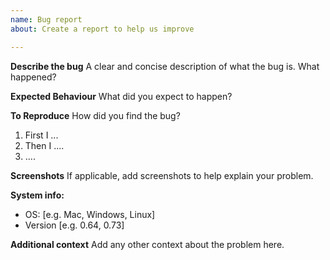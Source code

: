 ```yaml
---
name: Bug report
about: Create a report to help us improve

---
```


**Describe the bug**
A clear and concise description of what the bug is. What happened?


**Expected Behaviour**
What did you expect to happen?


**To Reproduce**
How did you find the bug? 
1. First I ... 
2. Then I ....
3. ....


**Screenshots**
If applicable, add screenshots to help explain your problem.


**System info:**
 - OS: [e.g. Mac, Windows, Linux]
 - Version [e.g. 0.64, 0.73]


**Additional context**
Add any other context about the problem here.
